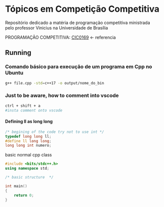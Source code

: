 # Tópicos em Competição Competitiva

Repositório dedicado a matéria de programação competitiva ministrada pelo professor Vinicius na Universidade de Brasília

PROGRAMAÇÃO COMPETITIVA: [CIC0169](https://github.com/viniciusrpb/cic0169_programacao_competitiva) <- referencia

##  Running

### Comando básico para execução de um programa em Cpp no Ubuntu

```bash
g++ file.cpp -std=c++17 -o output/nome_do_bin
```
### Just to be aware, how to comment into vscode

```bash
ctrl + shift + a 
#insta comment onto vscode
```

#### Defining ll as long long
```cpp
/* begining of the code try not to use int */
typedef long long ll;
#define ll long long;
long long int numero;
```

basic normal cpp class
```cpp
#include <bits/stdc++.h>
using namespace std;

/* basic structure  */

int main()
{
    return 0;
}
```
